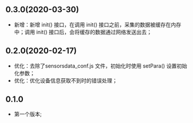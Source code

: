 ## 0.3.0(2020-03-30)
* 新增：新增 init() 接口，在调用 init() 接口之前，采集的数据被缓存在内存中；调用 init() 接口后，会将缓存的数据通过网络发送出去；

## 0.2.0(2020-02-17)
* 优化：去除了sensorsdata_conf.js 文件，初始化时使用 setPara() 设置初始化参数；
* 优化：优化设备信息获取不到时的错误处理；

## 0.1.0
* 第一个版本;